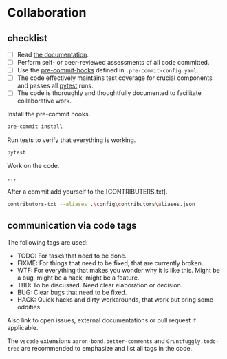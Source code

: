 # Collaboration

## checklist

- [ ] Read [the documentation](./index.md).
- [ ] Perform self- or peer-reviewed assessments of all code committed.
- [ ] Use the [pre-commit-hooks](./for-developers/commithooks.md) defined in `.pre-commit-config.yaml`.
- [ ] The code effectively maintains test coverage for crucial components and passes all [pytest](./for-developers/pytest) runs.
- [ ] The code is thoroughly and thoughtfully documented to facilitate collaborative work.

Install the pre-commit hooks.
```bash
pre-commit install
```
Run tests to verify that everything is working.
```bash
pytest
```
Work on the code.
```bash
...
```
After a commit add yourself to the [CONTRIBUTERS.txt].
```bash
contributors-txt --aliases .\config\contributors\aliases.json
```

## communication via code tags

The following tags are used:

- TODO: For tasks that need to be done.
- FIXME: For things that need to be fixed, that are currently broken.
- WTF: For everything that makes you wonder why it is like this. Might be a bug, might be a hack, might be a feature.
- TBD: To be discussed. Need clear elaboration or decision.
- BUG: Clear bugs that need to be fixed.
- HACK: Quick hacks and dirty workarounds, that work but bring some oddities.

Also link to open issues, external documentations or pull request if applicable.

The `vscode` extensions `aaron-bond.better-comments` and
`Gruntfuggly.todo-tree` are recommended to emphasize and list all tags in the code.

